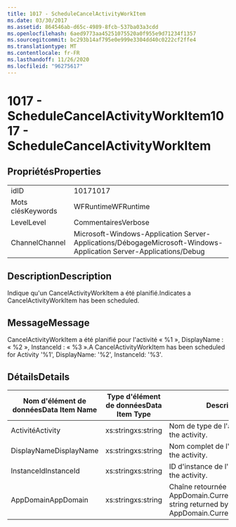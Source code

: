 ```yaml
---
title: 1017 - ScheduleCancelActivityWorkItem
ms.date: 03/30/2017
ms.assetid: 864546ab-d65c-4989-8fcb-537ba03a3cdd
ms.openlocfilehash: 6aed9773aa45251075520a0f955e9d71234f1357
ms.sourcegitcommit: bc293b14af795e0e999e3304dd40c0222cf2ffe4
ms.translationtype: MT
ms.contentlocale: fr-FR
ms.lasthandoff: 11/26/2020
ms.locfileid: "96275617"
---
```

# <a name="1017---schedulecancelactivityworkitem"></a><span data-ttu-id="7f61e-102">1017 - ScheduleCancelActivityWorkItem</span><span class="sxs-lookup"><span data-stu-id="7f61e-102">1017 - ScheduleCancelActivityWorkItem</span></span>

## <a name="properties"></a><span data-ttu-id="7f61e-103">Propriétés</span><span class="sxs-lookup"><span data-stu-id="7f61e-103">Properties</span></span>  
  
|||  
|-|-|  
|<span data-ttu-id="7f61e-104">id</span><span class="sxs-lookup"><span data-stu-id="7f61e-104">ID</span></span>|<span data-ttu-id="7f61e-105">1017</span><span class="sxs-lookup"><span data-stu-id="7f61e-105">1017</span></span>|  
|<span data-ttu-id="7f61e-106">Mots clés</span><span class="sxs-lookup"><span data-stu-id="7f61e-106">Keywords</span></span>|<span data-ttu-id="7f61e-107">WFRuntime</span><span class="sxs-lookup"><span data-stu-id="7f61e-107">WFRuntime</span></span>|  
|<span data-ttu-id="7f61e-108">Level</span><span class="sxs-lookup"><span data-stu-id="7f61e-108">Level</span></span>|<span data-ttu-id="7f61e-109">Commentaires</span><span class="sxs-lookup"><span data-stu-id="7f61e-109">Verbose</span></span>|  
|<span data-ttu-id="7f61e-110">Channel</span><span class="sxs-lookup"><span data-stu-id="7f61e-110">Channel</span></span>|<span data-ttu-id="7f61e-111">Microsoft-Windows-Application Server-Applications/Débogage</span><span class="sxs-lookup"><span data-stu-id="7f61e-111">Microsoft-Windows-Application Server-Applications/Debug</span></span>|  
  
## <a name="description"></a><span data-ttu-id="7f61e-112">Description</span><span class="sxs-lookup"><span data-stu-id="7f61e-112">Description</span></span>  

 <span data-ttu-id="7f61e-113">Indique qu'un CancelActivityWorkItem a été planifié.</span><span class="sxs-lookup"><span data-stu-id="7f61e-113">Indicates a CancelActivityWorkItem has been scheduled.</span></span>  
  
## <a name="message"></a><span data-ttu-id="7f61e-114">Message</span><span class="sxs-lookup"><span data-stu-id="7f61e-114">Message</span></span>  

 <span data-ttu-id="7f61e-115">CancelActivityWorkItem a été planifié pour l'activité « %1 », DisplayName : « %2 », InstanceId : « %3 ».</span><span class="sxs-lookup"><span data-stu-id="7f61e-115">A CancelActivityWorkItem has been scheduled for Activity '%1', DisplayName: '%2', InstanceId: '%3'.</span></span>  
  
## <a name="details"></a><span data-ttu-id="7f61e-116">Détails</span><span class="sxs-lookup"><span data-stu-id="7f61e-116">Details</span></span>  
  
|<span data-ttu-id="7f61e-117">Nom d'élément de données</span><span class="sxs-lookup"><span data-stu-id="7f61e-117">Data Item Name</span></span>|<span data-ttu-id="7f61e-118">Type d'élément de données</span><span class="sxs-lookup"><span data-stu-id="7f61e-118">Data Item Type</span></span>|<span data-ttu-id="7f61e-119">Description</span><span class="sxs-lookup"><span data-stu-id="7f61e-119">Description</span></span>|  
|--------------------|--------------------|-----------------|  
|<span data-ttu-id="7f61e-120">Activité</span><span class="sxs-lookup"><span data-stu-id="7f61e-120">Activity</span></span>|<span data-ttu-id="7f61e-121">xs:string</span><span class="sxs-lookup"><span data-stu-id="7f61e-121">xs:string</span></span>|<span data-ttu-id="7f61e-122">Nom de type de l'activité.</span><span class="sxs-lookup"><span data-stu-id="7f61e-122">The type name of the activity.</span></span>|  
|<span data-ttu-id="7f61e-123">DisplayName</span><span class="sxs-lookup"><span data-stu-id="7f61e-123">DisplayName</span></span>|<span data-ttu-id="7f61e-124">xs:string</span><span class="sxs-lookup"><span data-stu-id="7f61e-124">xs:string</span></span>|<span data-ttu-id="7f61e-125">Nom complet de l'activité.</span><span class="sxs-lookup"><span data-stu-id="7f61e-125">The display name of the activity.</span></span>|  
|<span data-ttu-id="7f61e-126">InstanceId</span><span class="sxs-lookup"><span data-stu-id="7f61e-126">InstanceId</span></span>|<span data-ttu-id="7f61e-127">xs:string</span><span class="sxs-lookup"><span data-stu-id="7f61e-127">xs:string</span></span>|<span data-ttu-id="7f61e-128">ID d'instance de l'activité.</span><span class="sxs-lookup"><span data-stu-id="7f61e-128">The instance id of the activity.</span></span>|  
|<span data-ttu-id="7f61e-129">AppDomain</span><span class="sxs-lookup"><span data-stu-id="7f61e-129">AppDomain</span></span>|<span data-ttu-id="7f61e-130">xs:string</span><span class="sxs-lookup"><span data-stu-id="7f61e-130">xs:string</span></span>|<span data-ttu-id="7f61e-131">Chaîne retournée par AppDomain.CurrentDomain.FriendlyName.</span><span class="sxs-lookup"><span data-stu-id="7f61e-131">The string returned by AppDomain.CurrentDomain.FriendlyName.</span></span>|
